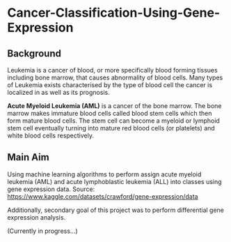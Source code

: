 # Cancer-Classification-Using-Gene-Expression
## Background
Leukemia is a cancer of blood, or more specifically blood forming tissues including bone marrow, that causes abnormality of blood cells. Many types of Leukemia exists characterised by the type of blood cell the cancer is localized in as well as its prognosis.

**Acute Myeloid Leukemia (AML)** is a cancer of the bone marrow. The bone marrow makes immature blood cells called blood stem cells which then form mature blood cells. The stem cell can become a myeloid or lymphoid stem cell eventually turning into mature red blood cells (or platelets) and white blood cells respectively.

## Main Aim
Using machine learning algorithms to perform assign acute myeloid leukemia (AML) and acute lymphoblastic leukemia (ALL) into classes using gene expression data.
Source: https://www.kaggle.com/datasets/crawford/gene-expression/data

Additionally, secondary goal of this project was to perform differential gene expression analysis.

(Currently in progress...)
